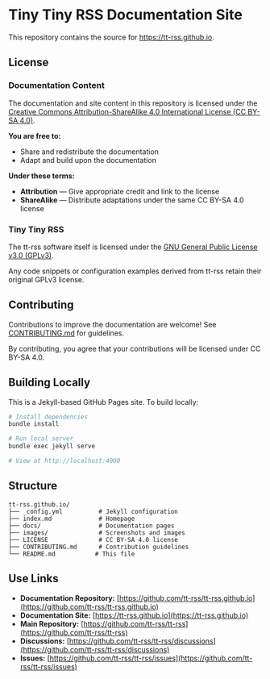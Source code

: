 # Tiny Tiny RSS Documentation Site

This repository contains the source for <https://tt-rss.github.io>.

## License

### Documentation Content

The documentation and site content in this repository is licensed under the [Creative Commons Attribution-ShareAlike 4.0 International License (CC BY-SA 4.0)](LICENSE).

**You are free to:**
- Share and redistribute the documentation
- Adapt and build upon the documentation

**Under these terms:**
- **Attribution** — Give appropriate credit and link to the license
- **ShareAlike** — Distribute adaptations under the same CC BY-SA 4.0 license

### Tiny Tiny RSS

The tt-rss software itself is licensed under the [GNU General Public License v3.0 (GPLv3)](https://github.com/tt-rss/tt-rss/blob/master/COPYING).

Any code snippets or configuration examples derived from tt-rss retain their original GPLv3 license.

## Contributing

Contributions to improve the documentation are welcome! See [CONTRIBUTING.md](CONTRIBUTING.md) for guidelines.

By contributing, you agree that your contributions will be licensed under CC BY-SA 4.0.

## Building Locally

This is a Jekyll-based GitHub Pages site. To build locally:

```bash
# Install dependencies
bundle install

# Run local server
bundle exec jekyll serve

# View at http://localhost:4000
```

## Structure

```text
tt-rss.github.io/
├── _config.yml          # Jekyll configuration
├── index.md             # Homepage
├── docs/                # Documentation pages
├── images/              # Screenshots and images
├── LICENSE              # CC BY-SA 4.0 license
├── CONTRIBUTING.md      # Contribution guidelines
└── README.md           # This file
```

## Use Links

- **Documentation Repository:** [https://github.com/tt-rss/tt-rss.github.io](https://github.com/tt-rss/tt-rss.github.io)
- **Documentation Site:** [https://tt-rss.github.io](https://tt-rss.github.io)
- **Main Repository:** [https://github.com/tt-rss/tt-rss](https://github.com/tt-rss/tt-rss)
- **Discussions:** [https://github.com/tt-rss/tt-rss/discussions](https://github.com/tt-rss/tt-rss/discussions)
- **Issues:** [https://github.com/tt-rss/tt-rss/issues](https://github.com/tt-rss/tt-rss/issues)


